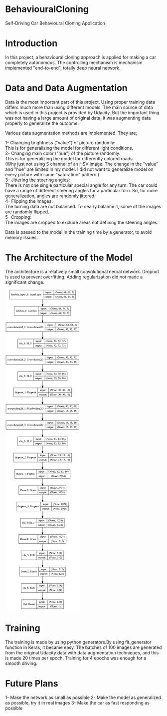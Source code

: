 # BehaviouralCloning
Self-Driving Car Behavioural Cloning Application

# Introduction

In this project, a behavioural cloning approach is applied for making a car completely autonomous. The controlling mechanism is mechanism implemented "end-to-end", totally deep neural network.

# Data and Data Augmentation

Data is the most important part of this project. Using proper training data differs much more than using different models. The main source of data which is used in this project is provided by Udacity. But the important thing was not having a large amount of original data, it was augmenting data properly to generalize the outcome.  

Various data augmentation methods are implemented. They are;  

1- Changing brightness ("value") of picture randomly:  
  This is for generalizing the model for different light conditions.  
2- Changing main color ("hue") of the picture randomly:  
  This is for generalizing the model for differently colored roads.  
(Why just not using S channel of an HSV image: The change in the "value" and "hue" are limited in my model. I did not want to generalize model on every picture with same "saturation" pattern.)  
3- Jittering the steering angles:  
  There is not one single particular special angle for any turn. The car could have a range of different steering angles for a particular turn. So, for more generalization, angles are randomly jittered.  
4- Flipping the images:  
  The turning data are not balanced. To nearly balance it, some of the images are randomly flipped.  
5- Cropping:  
  The images are cropped to exclude areas not defining the steering angles.  

Data is passed to the model in the training time by a generator, to avoid memory issues.  

# The Architecture of the Model
The architecture is a relatively small convolutional neural network. Dropout is used to prevent overfitting. Adding regularization did not made a significant change.

![alt tag](https://raw.githubusercontent.com/alpernkanli/BehaviouralCloning/master/model.png)
# Training

The training is made by using python generators.By using fit_generator function in Keras, it became easy. The batches of 100 images are generated from the original Udacity data with data augmentation techniques, and this is made 20 times per epoch. Training for 4 epochs was enough for a smooth driving.

# Future Plans

1- Make the network as small as possible
2- Make the model as generalized as possible, try it in real images
3- Make the car as fast responding as possible
